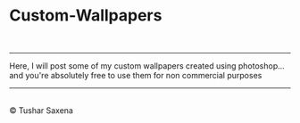 # Custom-Wallpapers
<br><hr>
Here, I will post some of my custom wallpapers created using photoshop... and you're absolutely free to use them for non commercial purposes
<hr>
<br>
&copy; Tushar Saxena
